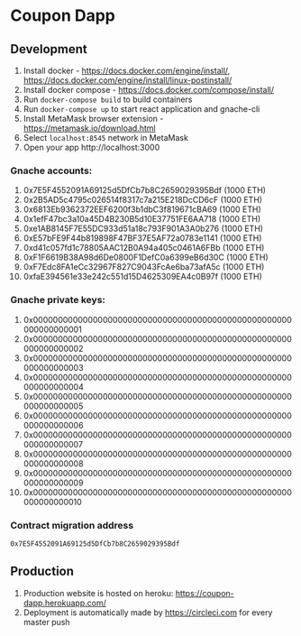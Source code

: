 # Coupon Dapp

## Development

1. Install docker - https://docs.docker.com/engine/install/, https://docs.docker.com/engine/install/linux-postinstall/
2. Install docker compose - https://docs.docker.com/compose/install/
3. Run `docker-compose build` to build containers
4. Run `docker-compose up` to start react application and gnache-cli
5. Install MetaMask browser extension - https://metamask.io/download.html
6. Select `localhost:8545` network in MetaMask
7. Open your app http://localhost:3000

### Gnache accounts:
 1. 0x7E5F4552091A69125d5DfCb7b8C2659029395Bdf (1000 ETH)
 2. 0x2B5AD5c4795c026514f8317c7a215E218DcCD6cF (1000 ETH)
 3. 0x6813Eb9362372EEF6200f3b1dbC3f819671cBA69 (1000 ETH)
 4. 0x1efF47bc3a10a45D4B230B5d10E37751FE6AA718 (1000 ETH)
 5. 0xe1AB8145F7E55DC933d51a18c793F901A3A0b276 (1000 ETH)
 6. 0xE57bFE9F44b819898F47BF37E5AF72a0783e1141 (1000 ETH)
 7. 0xd41c057fd1c78805AAC12B0A94a405c0461A6FBb (1000 ETH)
 8. 0xF1F6619B38A98d6De0800F1DefC0a6399eB6d30C (1000 ETH)
 9. 0xF7Edc8FA1eCc32967F827C9043FcAe6ba73afA5c (1000 ETH)
10. 0xfaE394561e33e242c551d15D4625309EA4c0B97f (1000 ETH)

### Gnache private keys:
 1. 0x0000000000000000000000000000000000000000000000000000000000000001
 2. 0x0000000000000000000000000000000000000000000000000000000000000002
 3. 0x0000000000000000000000000000000000000000000000000000000000000003
 4. 0x0000000000000000000000000000000000000000000000000000000000000004
 5. 0x0000000000000000000000000000000000000000000000000000000000000005
 6. 0x0000000000000000000000000000000000000000000000000000000000000006
 7. 0x0000000000000000000000000000000000000000000000000000000000000007
 8. 0x0000000000000000000000000000000000000000000000000000000000000008
 9. 0x0000000000000000000000000000000000000000000000000000000000000009
10. 0x0000000000000000000000000000000000000000000000000000000000000010


### Contract migration address

```
0x7E5F4552091A69125d5DfCb7b8C2659029395Bdf
```

## Production

1. Production website is hosted on heroku: https://coupon-dapp.herokuapp.com/
2. Deployment is automatically made by https://circleci.com for every master push